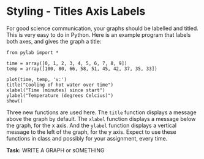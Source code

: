 # Styling - Titles Axis Labels

For good science communication, your graphs should be labelled and titled. This is very easy to do in Python. Here is an example program that labels both axes, and gives the graph a title:

```
from pylab import *

time = array([0, 1, 2, 3, 4, 5, 6, 7, 8, 9])
temp = array([100, 80, 66, 58, 51, 45, 42, 37, 35, 33])

plot(time, temp, 'v:')
title("Cooling of hot water over time")
xlabel("Time (minutes) since start")
ylabel("Temperature (degrees Celcius)")
show()

```

Three new functions are used here. The `title` function displays a message above the graph by default. The `xlabel` function displays a message below the graph, for the x axis. And the `ylabel` function displays a vertical message to the left of the graph, for the y axis. Expect to use these functions in class and possibly for your assignment, every time.

**Task:** WRITE A GRAPH or sOMETHING 

